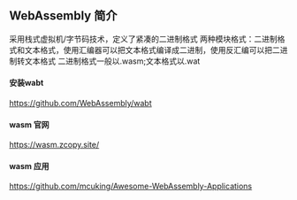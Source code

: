 ## WebAssembly 简介
<!-- WebAssembly 是基于栈式虚拟机的虚拟二进制指令集（V-ISA），它被设计为高级编程语言的可移植编译目标 -->
采用栈式虚拟机/字节码技术，定义了紧凑的二进制格式
两种模块格式：二进制格式和文本格式，使用汇编器可以把文本格式编译成二进制，使用反汇编可以把二进制转文本格式
二进制格式一般以.wasm;文本格式以.wat   
#### 安装wabt
https://github.com/WebAssembly/wabt   

#### wasm 官网
https://wasm.zcopy.site/		

#### wasm 应用		
https://github.com/mcuking/Awesome-WebAssembly-Applications
